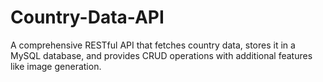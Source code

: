 # Country-Data-API
A comprehensive RESTful API that fetches country data, stores it in a MySQL database, and provides CRUD operations with additional features like image generation.

